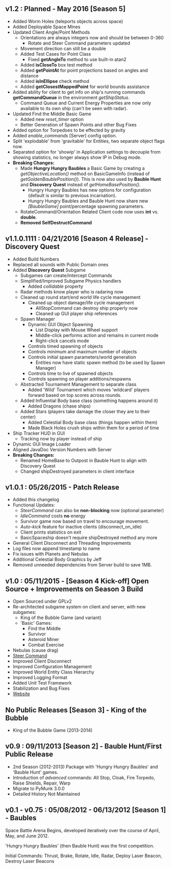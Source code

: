 v1.2 : Planned - May 2016 [Season 5]
----
* Added Worm Holes (teleports objects across space)
* Added Deployable Space Mines
* Updated Client Angle/Point Methods
    * Orientations are always integers now and should be between 0-360
        * Rotate and Steer Command parameters updated
    * Movement direction can still be a double
    * Added Test Cases for Point Class
       * Fixed **getAngleTo** method to use built-in atan2
    * Added **isCloseTo** box test method
    * Added **getPointAt** for point projections based on angles and distance
    * Added **isInEllipse** check method
    * Added **getClosestMappedPoint** for world bounds assistance
* Added ability for client to get info on ship's running commands **getCommandQueue** in the environment *getShipStatus*.
	* Command Queue and Current Energy Properties are now only available to its own ship (can't be seen with radar).
* Updated Find the Middle Basic Game
	* Added new *reset_timer* option
	* Better Generation of Spawn Points and other Bug Fixes
* Added option for Torpedoes to be effected by gravity
* Added *enable_commands* [Server] config option.
* Split 'explodable' from 'gravitable' for Entities, two separate object flags now.
* Separated option for 'showip' in Application settings to decouple from showing statistics, no longer always show IP in Debug mode.
* **Breaking Changes:**
    * Made **Hungry Hungry Baubles** a Basic Game by creating a *getObjectiveLocation()* method on BasicGameInfo (instead of *getGoldenBaublePosition()*).  This is now also used by **Bauble Hunt** and **Discovery Quest** instead of *getHomeBasePosition()*.
        * Hungry Hungry Baubles has new options for configuration (default is similar to previous incarnation).
        * Hungry Hungry Baubles and Bauble Hunt now share new *[BaubleGame]* point/percentage spawning parameters.
    * RotateCommand/Orientation Related Client code now uses **int** vs. **double**.
    * **Removed SelfDestructCommand**

v1.1.0.1111 : 04/21/2016 [Season 4 Release] - Discovery Quest
----
* Added Build Numbers
* Replaced all sounds with Public Domain ones
* Added **Discovery Quest** Subgame
    * Subgames can create/intercept Commands
    * Simplified/Improved Subgame Physics handlers
        * Added *collidable* property
    * Radar methods know player who is radaring now
    * Cleaned up round start/end world life cycle management
        * Cleaned up object damage/life cycle management
            * AllStopCommand can destroy ship properly now
            * Cleaned up GUI player ship references
    * Spawn Manager
        * Dynamic GUI Object Spawning 
            * List Display with Mouse Wheel support
            * Middle-click performs action and remains in current mode
            * Right-click cancels mode
        * Controls timed spawning of objects
        * Controls minimum and maximum number of objects
        * Controls initial spawn parameters/world generation
            * Entities now have static spawn method (to be used by Spawn Manager)
        * Controls time to live of spawned objects
        * Controls spawning on player additions/respawns
    * Abstracted Tournament Management to separate class
        * Added 'Wild' Tournament which moves 'wildcard' players forward based on top scores across rounds.
    * Added Influential Body base class (something happens around it)
        * Added Dragons (chase ships)
    * Added Stars (players take damage the closer they are to their center)
        * Added Celestial Body base class (things happen within them)    
        * Made Black Holes crush ships within them for a period of time
* Ship Tracker HUD in GUI
    * Tracking now by player instead of ship
* Dynamic GUI Image Loader
* Aligned JavaDoc Version Numbers with Server
* **Breaking Changes:**
    * Renamed HomeBase to Outpost in Bauble Hunt to align with Discovery Quest
    * Changed shipDestroyed parameters in client interface

v1.0.1 : 05/26/2015 - Patch Release
----
* Added this changelog
* Functional Updates:
    * *SteerCommand* can also be **non-blocking** now (optional parameter)
    * *IdleCommand* costs **no** energy
    * Survivor game now based on travel to encourage movement.
    * *Auto-kick* feature for inactive clients (disconnect_on_idle)
    * Client prints statistics on exit
    * BasicSpaceship doesn't require shipDestroyed method any more
* General Client Disconnect and Threading Improvements
* Log files now append timestamp to name
* Fix issues with Planets and Nebulas
* Additional Celestial Body Graphics by Jeff
* Removed unneeded dependencies from Server build to save 1MB.

v1.0 : 05/11/2015 - [Season 4 Kick-off] Open Source + Improvements on Season 3 Build
----
* Open Sourced under GPLv2
* Re-architected subgame system on client and server, with new subgames:
    * King of the Bubble Game (and variant)
    * 'Basic' Games:
        * Find the Middle
        * Survivor
        * Asteroid Miner
        * Combat Exercise
* Nebulas (cause drag)
* [Steer Command](http://mikeware.github.io/SpaceBattleArena/client/java_doc/ihs/apcs/spacebattle/commands/SteerCommand.html)
* Improved Client Disconnect
* Improved Configuration Management
* Improved World Entity Class Hierarchy
* Improved Logging Format
* Added Unit Test Framework
* Stabilization and Bug Fixes
* [Website](http://mikeware.github.io/SpaceBattleArena/)

No Public Releases [Season 3] - King of the Bubble
----------
* King of the Bubble Game (2013-2014)

v0.9 : 09/11/2013 [Season 2] - Bauble Hunt/First Public Release
----
* 2nd Season (2012-2013) Package with 'Hungry Hungry Baubles' and 'Bauble Hunt' games.
* Introduction of *advanced* commands: All Stop, Cloak, Fire Torpedo, Raise Shields, Repair, Warp
* Migrate to PyMunk 3.0.0
* Detailed History Not Maintained

v0.1 - v0.75 : 05/08/2012 - 06/13/2012 [Season 1] - Baubles
------------
Space Battle Arena Begins, developed iteratively over the course of April, May, and June 2012.

'Hungry Hungry Baubles' (then Bauble Hunt) was the first competition.

Initial Commands: Thrust, Brake, Rotate, Idle, Radar, Deploy Laser Beacon, Destroy Laser Beacons